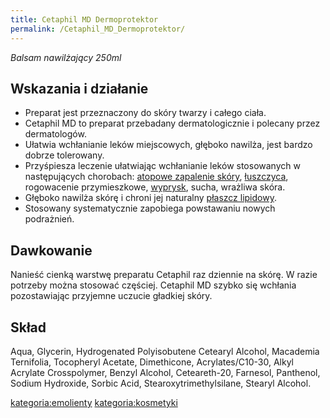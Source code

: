 ```yaml
---
title: Cetaphil MD Dermoprotektor
permalink: /Cetaphil_MD_Dermoprotektor/
---
```


*Balsam nawilżający 250ml*

Wskazania i działanie
---------------------

-   Preparat jest przeznaczony do skóry twarzy i całego ciała.
-   Cetaphil MD to preparat przebadany dermatologicznie i polecany przez dermatologów.
-   Ułatwia wchłanianie leków miejscowych, głęboko nawilża, jest bardzo dobrze tolerowany.
-   Przyśpiesza leczenie ułatwiając wchłanianie leków stosowanych w następujących chorobach: [atopowe zapalenie skóry](/atopowe_zapalenie_skóry "wikilink"), [łuszczyca](/łuszczyca "wikilink"), rogowacenie przymieszkowe, [wyprysk](/wyprysk "wikilink"), sucha, wrażliwa skóra.
-   Głęboko nawilża skórę i chroni jej naturalny [płaszcz lipidowy](/płaszcz_lipidowy "wikilink").
-   Stosowany systematycznie zapobiega powstawaniu nowych podrażnień.

Dawkowanie
----------

Nanieść cienką warstwę preparatu Cetaphil raz dziennie na skórę. W razie potrzeby można stosować częściej. Cetaphil MD szybko się wchłania pozostawiając przyjemne uczucie gładkiej skóry.

Skład
-----

Aqua, Glycerin, Hydrogenated Polyisobutene Cetearyl Alcohol, Macademia Ternifolia, Tocopheryl Acetate, Dimethicone, Acrylates/C10-30, Alkyl Acrylate Crosspolymer, Benzyl Alcohol, Ceteareth-20, Farnesol, Panthenol, Sodium Hydroxide, Sorbic Acid, Stearoxytrimethylsilane, Stearyl Alcohol.

[kategoria:emolienty](/kategoria:emolienty "wikilink") [kategoria:kosmetyki](/kategoria:kosmetyki "wikilink")